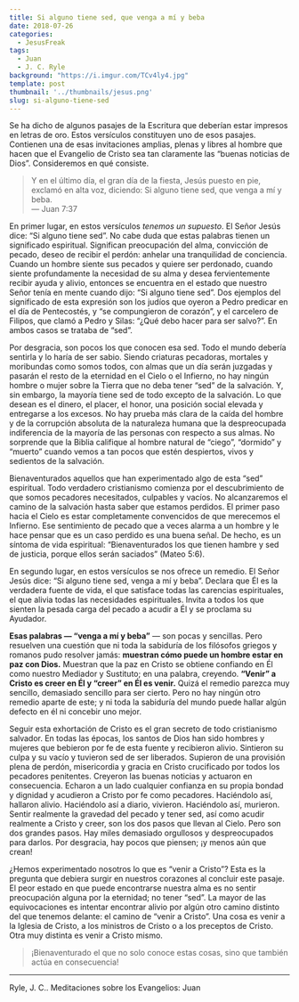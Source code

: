 ```yaml
---
title: Si alguno tiene sed, que venga a mí y beba
date: 2018-07-26
categories:
  - JesusFreak
tags:
  - Juan
  - J. C. Ryle
background: "https://i.imgur.com/TCv4ly4.jpg"
template: post
thumbnail: '../thumbnails/jesus.png'
slug: si-alguno-tiene-sed
---
```


Se ha dicho de algunos pasajes de la Escritura que deberían estar impresos en letras de oro. Estos versículos constituyen uno de esos pasajes. Contienen una de esas invitaciones amplias, plenas y libres al hombre que hacen que el Evangelio de Cristo sea tan claramente las “buenas noticias de Dios”. Consideremos en qué consiste.

> Y en el último día, el gran día de la fiesta, Jesús puesto en pie, exclamó en alta voz, diciendo: Si alguno tiene sed, que venga a mí y beba.<br/>
> — Juan 7:37

En primer lugar, en estos versículos _tenemos un supuesto_. El Señor Jesús dice: “Si alguno tiene sed”. No cabe duda que estas palabras tienen un significado espiritual. Significan preocupación del alma, convicción de pecado, deseo de recibir el perdón: anhelar una tranquilidad de conciencia. Cuando un hombre siente sus pecados y quiere ser perdonado, cuando siente profundamente la necesidad de su alma y desea fervientemente recibir ayuda y alivio, entonces se encuentra en el estado que nuestro Señor tenía en mente cuando dijo: “Si alguno tiene sed”. Dos ejemplos del significado de esta expresión son los judíos que oyeron a Pedro predicar en el día de Pentecostés, y “se compungieron de corazón”, y el carcelero de Filipos, que clamó a Pedro y Silas: “¿Qué debo hacer para ser salvo?”. En ambos casos se trataba de “sed”.

Por desgracia, son pocos los que conocen esa sed. Todo el mundo debería sentirla y lo haría de ser sabio. Siendo criaturas pecadoras, mortales y moribundas como somos todos, con almas que un día serán juzgadas y pasarán el resto de la eternidad en el Cielo o el Infierno, no hay ningún hombre o mujer sobre la Tierra que no deba tener “sed” de la salvación. Y, sin embargo, la mayoría tiene sed de todo excepto de la salvación. Lo que desean es el dinero, el placer, el honor, una posición social elevada y entregarse a los excesos. No hay prueba más clara de la caída del hombre y de la corrupción absoluta de la naturaleza humana que la despreocupada indiferencia de la mayoría de las personas con respecto a sus almas. No sorprende que la Biblia califique al hombre natural de “ciego”, “dormido” y “muerto” cuando vemos a tan pocos que estén despiertos, vivos y sedientos de la salvación.

Bienaventurados aquellos que han experimentado algo de esta “sed” espiritual. Todo verdadero cristianismo comienza por el descubrimiento de que somos pecadores necesitados, culpables y vacíos. No alcanzaremos el camino de la salvación hasta saber que estamos perdidos. El primer paso hacia el Cielo es estar completamente convencidos de que merecemos el Infierno. Ese sentimiento de pecado que a veces alarma a un hombre y le hace pensar que es un caso perdido es una buena señal. De hecho, es un síntoma de vida espiritual: “Bienaventurados los que tienen hambre y sed de justicia, porque ellos serán saciados” (Mateo 5:6).

En segundo lugar, en estos versículos se nos ofrece un remedio. El Señor Jesús dice: “Si alguno tiene sed, venga a mí y beba”. Declara que Él es la verdadera fuente de vida, el que satisface todas las carencias espirituales, el que alivia todas las necesidades espirituales. Invita a todos los que sienten la pesada carga del pecado a acudir a Él y se proclama su Ayudador.

**Esas palabras — “venga a mí y beba”** — son pocas y sencillas. Pero resuelven una cuestión que ni toda la sabiduría de los filósofos griegos y romanos pudo resolver jamás: **muestran cómo puede un hombre estar en paz con Dios.** Muestran que la paz en Cristo se obtiene confiando en Él como nuestro Mediador y Sustituto; en una palabra, creyendo. **“Venir” a Cristo es creer en Él y “creer” en Él es venir.** Quizá el remedio parezca muy sencillo, demasiado sencillo para ser cierto. Pero no hay ningún otro remedio aparte de este; y ni toda la sabiduría del mundo puede hallar algún defecto en él ni concebir uno mejor.

Seguir esta exhortación de Cristo es el gran secreto de todo cristianismo salvador. En todas las épocas, los santos de Dios han sido hombres y mujeres que bebieron por fe de esta fuente y recibieron alivio. Sintieron su culpa y su vacío y tuvieron sed de ser liberados. Supieron de una provisión plena de perdón, misericordia y gracia en Cristo crucificado por todos los pecadores penitentes. Creyeron las buenas noticias y actuaron en consecuencia. Echaron a un lado cualquier confianza en su propia bondad y dignidad y acudieron a Cristo por fe como pecadores. Haciéndolo así, hallaron alivio. Haciéndolo así a diario, vivieron. Haciéndolo así, murieron. Sentir realmente la gravedad del pecado y tener sed, así como acudir realmente a Cristo y creer, son los dos pasos que llevan al Cielo. Pero son dos grandes pasos. Hay miles demasiado orgullosos y despreocupados para darlos. Por desgracia, hay pocos que piensen; ¡y menos aún que crean!

¿Hemos experimentado nosotros lo que es “venir a Cristo”? Esta es la pregunta que debiera surgir en nuestros corazones al concluir este pasaje. El peor estado en que puede encontrarse nuestra alma es no sentir preocupación alguna por la eternidad; no tener “sed”. La mayor de las equivocaciones es intentar encontrar alivio por algún otro camino distinto del que tenemos delante: el camino de “venir a Cristo”. Una cosa es venir a la Iglesia de Cristo, a los ministros de Cristo o a los preceptos de Cristo. Otra muy distinta es venir a Cristo mismo.

> ¡Bienaventurado el que no solo conoce estas cosas, sino que también actúa en consecuencia!

---

Ryle, J. C.. Meditaciones sobre los Evangelios: Juan
